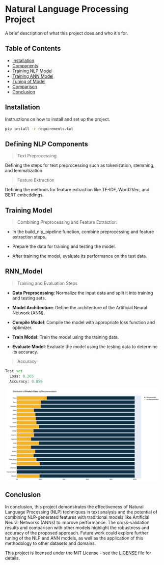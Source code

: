 # Natural Language Processing Project

A brief description of what this project does and who it's for.

## Table of Contents

- [Installation](#installation)
- [Components](#Defining_NLP_components)
- [Training NLP Model](#Training_Model)
- [Training ANN Model](#ANN-model)
- [Tuning of Model](#CROSS_VALIDATION)
- [Comparison](#Comparison_with_other_Models)
- [Conclusion](#Conclusion)

## Installation

Instructions on how to install and set up the project.

```bash
pip install -r requirements.txt
```

## Defining NLP Components
>Text Preprocessing

Defining the steps for text preprocessing such as tokenization, stemming, and lemmatization.

>Feature Extraction

Defining the methods for feature extraction like TF-IDF, Word2Vec, and BERT embeddings.

## Training Model
>Combining Preprocessing and Feature Extraction

- In the build_nlp_pipeline function, combine preprocessing and feature extraction steps.

- Prepare the data for training and testing the model.

- After training the model, evaluate its performance on the test data.

## RNN_Model
>Training and Evaluation Steps

- **Data Preprocessing**: Normalize the input data and split it into training and testing sets.

- **Model Architecture**: Define the architecture of the Artificial Neural Network (ANN).
- **Compile Model**: Compile the model with appropriate loss function and optimizer.
- **Train Model**: Train the model using the training data.
- **Evaluate Model**: Evaluate the model using the testing data to determine its accuracy.

>Accuracy 

```python
Test set
  Loss: 0.365
  Accuracy: 0.856

```


![alt text](newplot.png)

## Conclusion

In conclusion, this project demonstrates the effectiveness of Natural Language Processing (NLP) techniques in text analysis and the potential of combining NLP-generated features with traditional models like Artificial Neural Networks (ANNs) to improve performance. The cross-validation results and comparison with other models highlight the robustness and accuracy of the proposed approach. Future work could explore further tuning of the NLP and ANN models, as well as the application of this methodology to other datasets and domains.

This project is licensed under the MIT License - see the [LICENSE](LICENSE) file for details.